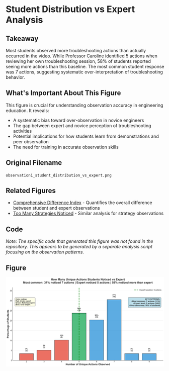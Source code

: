 # Student Distribution vs Expert Analysis

## Takeaway
Most students observed more troubleshooting actions than actually occurred in the video. While Professor Caroline identified 5 actions when reviewing her own troubleshooting session, 58% of students reported seeing more actions than this baseline. The most common student response was 7 actions, suggesting systematic over-interpretation of troubleshooting behavior.

## What's Important About This Figure
This figure is crucial for understanding observation accuracy in engineering education. It reveals:
- A systematic bias toward over-observation in novice engineers
- The gap between expert and novice perception of troubleshooting activities
- Potential implications for how students learn from demonstrations and peer observation
- The need for training in accurate observation skills

## Original Filename
`observation1_student_distribution_vs_expert.png`

## Related Figures
- [Comprehensive Difference Index](../Comprehensive_Difference_Index/) - Quantifies the overall difference between student and expert observations
- [Too Many Strategies Noticed](../Too_Many_Strategies_Noticed/) - Similar analysis for strategy observations

## Code
*Note: The specific code that generated this figure was not found in the repository. This appears to be generated by a separate analysis script focusing on the observation patterns.*

## Figure

![Student Distribution vs Expert](./figure.png)